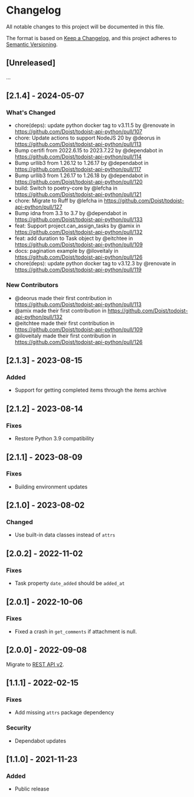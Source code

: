 # Changelog

All notable changes to this project will be documented in this file.

The format is based on [Keep a Changelog](https://keepachangelog.com/en/1.0.0/),
and this project adheres to [Semantic Versioning](https://semver.org/spec/v2.0.0.html).

## [Unreleased]

...

## [2.1.4] - 2024-05-07

### What's Changed
* chore(deps): update python docker tag to v3.11.5 by @renovate in https://github.com/Doist/todoist-api-python/pull/107
* chore: Update actions to support NodeJS 20 by @deorus in https://github.com/Doist/todoist-api-python/pull/113
* Bump certifi from 2022.6.15 to 2023.7.22 by @dependabot in https://github.com/Doist/todoist-api-python/pull/114
* Bump urllib3 from 1.26.12 to 1.26.17 by @dependabot in https://github.com/Doist/todoist-api-python/pull/117
* Bump urllib3 from 1.26.17 to 1.26.18 by @dependabot in https://github.com/Doist/todoist-api-python/pull/120
* build: Switch to poetry-core by @lefcha in https://github.com/Doist/todoist-api-python/pull/121
* chore: Migrate to Ruff by @lefcha in https://github.com/Doist/todoist-api-python/pull/127
* Bump idna from 3.3 to 3.7 by @dependabot in https://github.com/Doist/todoist-api-python/pull/133
* feat: Support project.can_assign_tasks by @amix in https://github.com/Doist/todoist-api-python/pull/132
* feat: add duration to Task object by @eitchtee in https://github.com/Doist/todoist-api-python/pull/109
* docs: pagination example by @iloveitaly in https://github.com/Doist/todoist-api-python/pull/126
* chore(deps): update python docker tag to v3.12.3 by @renovate in https://github.com/Doist/todoist-api-python/pull/119

### New Contributors
* @deorus made their first contribution in https://github.com/Doist/todoist-api-python/pull/113
* @amix made their first contribution in https://github.com/Doist/todoist-api-python/pull/132
* @eitchtee made their first contribution in https://github.com/Doist/todoist-api-python/pull/109
* @iloveitaly made their first contribution in https://github.com/Doist/todoist-api-python/pull/126

## [2.1.3] - 2023-08-15

### Added

- Support for getting completed items through the items archive

## [2.1.2] - 2023-08-14

### Fixes

- Restore Python 3.9 compatibility

## [2.1.1] - 2023-08-09

### Fixes

- Building environment updates

## [2.1.0] - 2023-08-02

### Changed

- Use built-in data classes instead of `attrs`

## [2.0.2] - 2022-11-02

### Fixes

- Task property `date_added` should be `added_at`

## [2.0.1] - 2022-10-06

### Fixes

- Fixed a crash in `get_comments` if attachment is null.

## [2.0.0] - 2022-09-08

Migrate to [REST API v2](https://developer.todoist.com/rest/v2/?python).

## [1.1.1] - 2022-02-15

### Fixes

- Add missing `attrs` package dependency

### Security

- Dependabot updates

## [1.1.0] - 2021-11-23

### Added

- Public release
